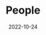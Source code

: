 ---
title: People
date: 2022-10-24

type: landing

sections:
  - block: people
    content:
      title: Meet the Team
      # Choose which groups/teams of users to display.
      #   Edit `user_groups` in each user's profile to add them to one or more of these groups.
      user_groups:
          - Principal Investigator
          - Researchers
          - Grad Students
          - Engineers
          - Administration
          - Employees
          - Visitors
          - Alumni

      sort_by: Params.last_name
      sort_ascending: true
    design:
      show_interests: false
      show_role: true
      show_social: true

  - block: slider
    content:
      slides:
      - title: 👋 Welcome to join our group
        content: We are eagerly seeking self-motivated, creative, hardworking people to join our team.
        align: right
        background:
          image:
            filename: welcome.jpg
            filters:
              brightness: 0.5
          position: center
          color: '#333'
        link:
          icon: graduation-cap
          icon_pack: fas
          text: Join Us
          url: ../contact/
    design:
      # Slide height is automatic unless you force a specific height (e.g. '400px')
      slide_height: ''
      is_fullscreen: true
      # Automatically transition through slides?
      loop: false
      # Duration of transition between slides (in ms)
      interval: 2000
---